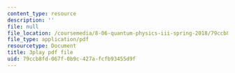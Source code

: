 ```yaml
---
content_type: resource
description: ''
file: null
file_location: /coursemedia/8-06-quantum-physics-iii-spring-2018/79ccb8fd067f0b9c427afcfb93455d9f_IqyTq4n1f2g.pdf
file_type: application/pdf
resourcetype: Document
title: 3play pdf file
uid: 79ccb8fd-067f-0b9c-427a-fcfb93455d9f
---
```

